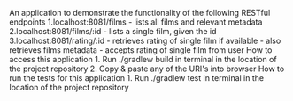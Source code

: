 An application to demonstrate the functionality of the following RESTful endpoints
	1.localhost:8081/films
		- lists all films and relevant metadata 
	2.localhost:8081/films/:id
		- lists a single film, given the id
	3.localhost:8081/rating/:id
		- retrieves rating of single film if available
		- also retrieves films metadata 
		- accepts rating of single film from user 
How to access this application 
	1. Run ./gradlew build in terminal in the location of the project repository
	2. Copy & paste any of the URI's into browser
How to run the tests for this application 
	1. Run ./gradlew test in terminal in the location of the project repository 
